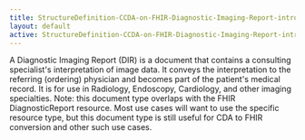 ```yaml
---
title: StructureDefinition-CCDA-on-FHIR-Diagnostic-Imaging-Report-intro
layout: default
active: StructureDefinition-CCDA-on-FHIR-Diagnostic-Imaging-Report-intro
---
```


A Diagnostic Imaging Report (DIR) is a document that contains a consulting specialist's interpretation of image data. It conveys the interpretation to the referring (ordering) physician and becomes part of the patient's medical record. It is for use in Radiology, Endoscopy, Cardiology, and other imaging specialties. Note: this document type overlaps with the FHIR DiagnosticReport resource. Most use cases will want to use the specific resource type, but this document type is still useful for CDA to FHIR conversion and other such use cases.